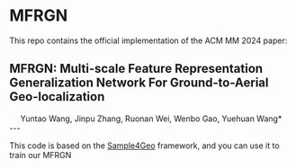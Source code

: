 # MFRGN
This repo contains the official implementation of the ACM MM 2024 paper:
## MFRGN: Multi-scale Feature Representation Generalization Network For Ground-to-Aerial Geo-localization
<center>Yuntao Wang, Jinpu Zhang, Ruonan Wei, Wenbo Gao, Yuehuan Wang*</center>
---

This code is based on the [Sample4Geo](https://github.com/Skyy93/Sample4Geo) framework, and you can use it to train our MFRGN
